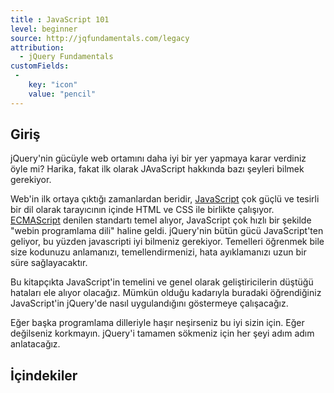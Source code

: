 ```yaml
---
title : JavaScript 101
level: beginner
source: http://jqfundamentals.com/legacy
attribution:
  - jQuery Fundamentals
customFields:
 -
    key: "icon"
    value: "pencil"
---
```


## Giriş

jQuery'nin gücüyle web ortamını daha iyi bir yer yapmaya karar verdiniz öyle mi? Harika, fakat ilk olarak JAvaScript hakkında bazı şeyleri bilmek gerekiyor.

Web'in ilk ortaya çıktığı zamanlardan beridir, [JavaScript](http://en.wikipedia.org/wiki/JavaScript) çok güçlü ve tesirli bir dil olarak tarayıcının içinde HTML ve CSS ile birlikte çalışıyor. [ECMAScript](http://en.wikipedia.org/wiki/ECMAScript) denilen standartı temel alıyor, JavaScript çok hızlı bir şekilde "webin programlama dili" haline geldi. jQuery'nin bütün gücü JavaScript'ten geliyor, bu yüzden javascripti iyi bilmeniz gerekiyor. Temelleri öğrenmek bile size kodunuzu anlamanızı, temellendirmenizi, hata ayıklamanızı uzun bir süre sağlayacaktır.

Bu kitapçıkta JavaScript'in temelini ve genel olarak geliştiricilerin düştüğü hataları ele alıyor olacağız. Mümkün olduğu kadarıyla buradaki öğrendiğiniz JavaScript'in jQuery'de nasıl uygulandığını göstermeye çalışacağız.

Eğer başka programlama dilleriyle haşır neşirseniz bu iyi sizin için. Eğer değilseniz korkmayın. jQuery'i tamamen sökmeniz için her şeyi adım adım anlatacağız.

## İçindekiler
